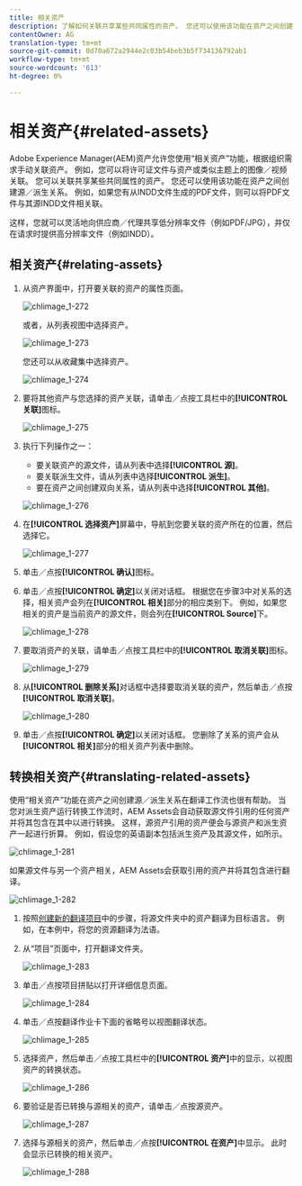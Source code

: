 ```yaml
---
title: 相关资产
description: 了解如何关联共享某些共同属性的资产。 您还可以使用该功能在资产之间创建源／派生关系。
contentOwner: AG
translation-type: tm+mt
source-git-commit: 0d70a672a2944e2c03b54beb3b5f734136792ab1
workflow-type: tm+mt
source-wordcount: '613'
ht-degree: 0%

---
```



# 相关资产{#related-assets}

Adobe Experience Manager(AEM)资产允许您使用“相关资产”功能，根据组织需求手动关联资产。 例如，您可以将许可证文件与资产或类似主题上的图像／视频关联。 您可以关联共享某些共同属性的资产。 您还可以使用该功能在资产之间创建源／派生关系。 例如，如果您有从INDD文件生成的PDF文件，则可以将PDF文件与其源INDD文件相关联。

这样，您就可以灵活地向供应商／代理共享低分辨率文件（例如PDF/JPG），并仅在请求时提供高分辨率文件（例如INDD）。

## 相关资产{#relating-assets}

1. 从资产界面中，打开要关联的资产的属性页面。

   ![chlimage_1-272](assets/chlimage_1-272.png)

   或者，从列表视图中选择资产。

   ![chlimage_1-273](assets/chlimage_1-273.png)

   您还可以从收藏集中选择资产。

   ![chlimage_1-274](assets/chlimage_1-274.png)

1. 要将其他资产与您选择的资产关联，请单击／点按工具栏中的&#x200B;**[!UICONTROL 关联]**&#x200B;图标。

   ![chlimage_1-275](assets/chlimage_1-275.png)

1. 执行下列操作之一：

   * 要关联资产的源文件，请从列表中选择&#x200B;**[!UICONTROL 源]**。
   * 要关联派生文件，请从列表中选择&#x200B;**[!UICONTROL 派生]**。
   * 要在资产之间创建双向关系，请从列表中选择&#x200B;**[!UICONTROL 其他]**。

   ![chlimage_1-276](assets/chlimage_1-276.png)

1. 在&#x200B;**[!UICONTROL 选择资产]**&#x200B;屏幕中，导航到您要关联的资产所在的位置，然后选择它。

   ![chlimage_1-277](assets/chlimage_1-277.png)

1. 单击／点按&#x200B;**[!UICONTROL 确认]**&#x200B;图标。
1. 单击／点按&#x200B;**[!UICONTROL 确定]**&#x200B;以关闭对话框。 根据您在步骤3中对关系的选择，相关资产会列在&#x200B;**[!UICONTROL 相关]**&#x200B;部分的相应类别下。 例如，如果您相关的资产是当前资产的源文件，则会列在&#x200B;**[!UICONTROL Source]**&#x200B;下。

   ![chlimage_1-278](assets/chlimage_1-278.png)

1. 要取消资产的关联，请单击／点按工具栏中的&#x200B;**[!UICONTROL 取消关联]**&#x200B;图标。

   ![chlimage_1-279](assets/chlimage_1-279.png)

1. 从&#x200B;**[!UICONTROL 删除关系]**&#x200B;对话框中选择要取消关联的资产，然后单击／点按&#x200B;**[!UICONTROL 取消关联]**。

   ![chlimage_1-280](assets/chlimage_1-280.png)

1. 单击／点按&#x200B;**[!UICONTROL 确定]**&#x200B;以关闭对话框。 您删除了关系的资产会从&#x200B;**[!UICONTROL 相关]**&#x200B;部分的相关资产列表中删除。

## 转换相关资产{#translating-related-assets}

使用“相关资产”功能在资产之间创建源／派生关系在翻译工作流也很有帮助。 当您对派生资产运行转换工作流时，AEM Assets会自动获取源文件引用的任何资产并将其包含在其中以进行转换。 这样，源资产引用的资产便会与源资产和派生资产一起进行折算。 例如，假设您的英语副本包括派生资产及其源文件，如所示。

![chlimage_1-281](assets/chlimage_1-281.png)

如果源文件与另一个资产相关，AEM Assets会获取引用的资产并将其包含进行翻译。

![chlimage_1-282](assets/chlimage_1-282.png)

1. 按照[创建新的翻译项目](translation-projects.md#create-a-new-translation-project)中的步骤，将源文件夹中的资产翻译为目标语言。 例如，在本例中，将您的资源翻译为法语。
1. 从“项目”页面中，打开翻译文件夹。

   ![chlimage_1-283](assets/chlimage_1-283.png)

1. 单击／点按项目拼贴以打开详细信息页面。

   ![chlimage_1-284](assets/chlimage_1-284.png)

1. 单击／点按翻译作业卡下面的省略号以视图翻译状态。

   ![chlimage_1-285](assets/chlimage_1-285.png)

1. 选择资产，然后单击／点按工具栏中的&#x200B;**[!UICONTROL 资产]**&#x200B;中的显示，以视图资产的转换状态。

   ![chlimage_1-286](assets/chlimage_1-286.png)

1. 要验证是否已转换与源相关的资产，请单击／点按源资产。

   ![chlimage_1-287](assets/chlimage_1-287.png)

1. 选择与源相关的资产，然后单击／点按&#x200B;**[!UICONTROL 在资产]**&#x200B;中显示。 此时会显示已转换的相关资产。

   ![chlimage_1-288](assets/chlimage_1-288.png)
